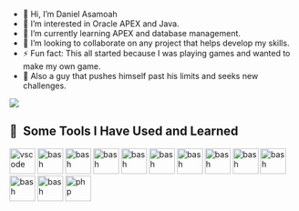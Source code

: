 - 👋 Hi, I’m Daniel Asamoah
- 👀 I’m interested in Oracle APEX and Java.
- 🌱 I’m currently learning APEX and database management.
- 💞️ I’m looking to collaborate on any project that helps develop my skills.
- ⚡ Fun fact: This all started because I was playing games and wanted to make my own game.
- 💯 Also a guy that pushes himself past his limits and seeks new challenges.

<!---
daniel-apexdev/daniel-apexdev is a ✨ special ✨ repository because its `README.md` (this file) appears on your GitHub profile.
You can click the Preview link to take a look at your changes.
--->
<img src="https://media.giphy.com/media/v1.Y2lkPTc5MGI3NjExM2FmbW55Nmd0Ym96ZHFyeDR0dDF4dGN5MXdicjZxZnVnM3I0NGozbSZlcD12MV9naWZzX3NlYXJjaCZjdD1n/rZdexojlQ1WcqXqSWO/giphy.gif"></img>


<h2> 🚀 &nbsp;Some Tools I Have Used and Learned</h2>
<p align="left">
<img src="https://cdn.jsdelivr.net/gh/devicons/devicon@latest/icons/java/java-original-wordmark.svg" alt="vscode" width="45" height="45"/>
<img src="https://cdn.jsdelivr.net/gh/devicons/devicon@latest/icons/javascript/javascript-original.svg" alt="bash" width="45" height="45"/>
<img src="https://cdn.jsdelivr.net/gh/devicons/devicon@latest/icons/html5/html5-original-wordmark.svg" alt="bash" width="45" height="45"/>
<img src="https://cdn.jsdelivr.net/gh/devicons/devicon@latest/icons/css3/css3-plain-wordmark.svg" alt="bash" width="45" height="45"/>
<img src="https://cdn.jsdelivr.net/gh/devicons/devicon@latest/icons/tailwindcss/tailwindcss-original-wordmark.svg" alt="bash" width="45" height="45"/>
<img src="https://cdn.jsdelivr.net/gh/devicons/devicon@latest/icons/oracle/oracle-original.svg" alt="bash" width="45" height="45"/>
<img src="https://cdn.jsdelivr.net/gh/devicons/devicon@latest/icons/sqldeveloper/sqldeveloper-original.svg" alt="bash" width="45" height="45"/>
<img src="https://cdn.jsdelivr.net/gh/devicons/devicon@latest/icons/mysql/mysql-original-wordmark.svg" alt="bash" width="45" height="45"/>
<img src="https://cdn.jsdelivr.net/gh/devicons/devicon@latest/icons/bootstrap/bootstrap-original-wordmark.svg" alt="bash" width="45" height="45"/>
<img src="https://cdn.jsdelivr.net/gh/devicons/devicon@latest/icons/cplusplus/cplusplus-original.svg" alt="bash" width="45" height="45"/>
<img src="https://cdn.jsdelivr.net/gh/devicons/devicon@latest/icons/react/react-original-wordmark.svg" alt="bash" width="45" height="45"/>
<img src="https://cdn.jsdelivr.net/gh/devicons/devicon@latest/icons/netbeans/netbeans-original.svg" alt="bash" width="45" height="45"/>
<img src="https://cdn.jsdelivr.net/gh/devicons/devicon@latest/icons/blender/blender-original.svg" alt="php" width="45" height="45"/>
</p>
